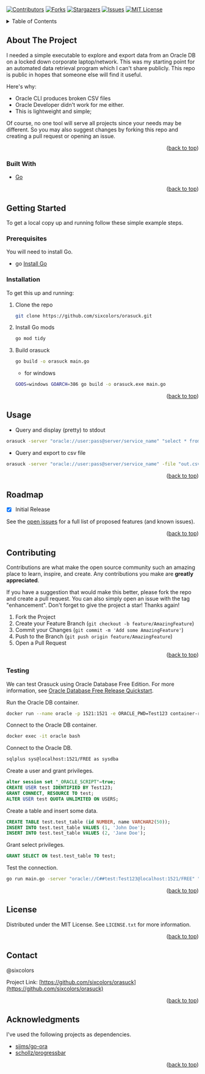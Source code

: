 <!-- PROJECT SHIELDS -->
[![Contributors][contributors-shield]][contributors-url]
[![Forks][forks-shield]][forks-url]
[![Stargazers][stars-shield]][stars-url]
[![Issues][issues-shield]][issues-url]
[![MIT License][license-shield]][license-url]

<!-- TABLE OF CONTENTS -->
<details>
  <summary>Table of Contents</summary>
  <ol>
    <li>
      <a href="#about-the-project">About The Project</a>
      <ul>
        <li><a href="#built-with">Built With</a></li>
      </ul>
    </li>
    <li>
      <a href="#getting-started">Getting Started</a>
      <ul>
        <li><a href="#prerequisites">Prerequisites</a></li>
        <li><a href="#installation">Installation</a></li>
      </ul>
    </li>
    <li><a href="#usage">Usage</a></li>
    <li><a href="#roadmap">Roadmap</a></li>
    <li><a href="#contributing">Contributing</a>
      <ul>
        <li><a href="#testing">Testing</a></li>
      </ul>
    </li>
    <li><a href="#license">License</a></li>
    <li><a href="#contact">Contact</a></li>
    <li><a href="#acknowledgments">Acknowledgments</a></li>
  </ol>
</details>



<!-- ABOUT THE PROJECT -->
## About The Project

I needed a simple executable to explore and export data from an Oracle DB on a locked down corporate laptop/network. This was my starting point for an automated data retrieval program which I can't share publicly. This repo is public in hopes that someone else will find it useful.

Here's why:
* Oracle CLI produces broken CSV files
* Oracle Developer didn't work for me either.
* This is lightweight and simple;

Of course, no one tool will serve all projects since your needs may be different. So you may also suggest changes by forking this repo and creating a pull request or opening an issue.

<p align="right">(<a href="#top">back to top</a>)</p>



### Built With

* [Go](https://golang.org/)

<p align="right">(<a href="#top">back to top</a>)</p>



<!-- GETTING STARTED -->
## Getting Started

To get a local copy up and running follow these simple example steps.

### Prerequisites

You will need to install Go.
* go
 <a href="https://go.dev/doc/install">Install Go</a>

### Installation

To get this up and running:

1. Clone the repo
   ```sh
   git clone https://github.com/sixcolors/orasuck.git
   ```
2. Install Go mods
   ```sh
   go mod tidy
   ```
3. Build orasuck
   ```sh
   go build -o orasuck main.go
   ```
   
   * for windows
   ```sh
   GOOS=windows GOARCH=386 go build -o orasuck.exe main.go
   ```

<p align="right">(<a href="#top">back to top</a>)</p>



<!-- USAGE EXAMPLES -->
## Usage

* Query and display (pretty) to stdout
```sh
orasuck -server "oracle://user:pass@server/service_name" "select * from my_table"
```

* Query and export to csv file
```sh
orasuck -server "oracle://user:pass@server/service_name" -file "out.csv" "select * from my_table"
```

<p align="right">(<a href="#top">back to top</a>)</p>



<!-- ROADMAP -->
## Roadmap

- [x] Initial Release

See the [open issues](https://github.com/sixcolors/orasuck/issues) for a full list of proposed features (and known issues).

<p align="right">(<a href="#top">back to top</a>)</p>



<!-- CONTRIBUTING -->
## Contributing

Contributions are what make the open source community such an amazing place to learn, inspire, and create. Any contributions you make are **greatly appreciated**.

If you have a suggestion that would make this better, please fork the repo and create a pull request. You can also simply open an issue with the tag "enhancement".
Don't forget to give the project a star! Thanks again!

1. Fork the Project
2. Create your Feature Branch (`git checkout -b feature/AmazingFeature`)
3. Commit your Changes (`git commit -m 'Add some AmazingFeature'`)
4. Push to the Branch (`git push origin feature/AmazingFeature`)
5. Open a Pull Request

<p align="right">(<a href="#top">back to top</a>)</p>

### Testing

We can test Orasuck using Oracle Database Free Edition. For more information, see [Oracle Database Free Release Quickstart](https://www.oracle.com/database/free/get-started/#quick-start).

Run the Oracle DB container.

```sh
docker run --name oracle -p 1521:1521 -e ORACLE_PWD=Test123 container-registry.oracle.com/database/free:latest
```

Connect to the Oracle DB container.

```sh
docker exec -it oracle bash
```

Connect to the Oracle DB.

```sh
sqlplus sys@localhost:1521/FREE as sysdba
```

Create a user and grant privileges.

```sql
alter session set "_ORACLE_SCRIPT"=true;
CREATE USER test IDENTIFIED BY Test123;
GRANT CONNECT, RESOURCE TO test;
ALTER USER test QUOTA UNLIMITED ON USERS;
```

Create a table and insert some data.

```sql
CREATE TABLE test.test_table (id NUMBER, name VARCHAR2(50));
INSERT INTO test.test_table VALUES (1, 'John Doe');
INSERT INTO test.test_table VALUES (2, 'Jane Doe');
```

Grant select privileges.

```sql
GRANT SELECT ON test.test_table TO test;
```

Test the connection.

```sh
go run main.go -server "oracle://C##test:Test123@localhost:1521/FREE" "select * from test_table"
```


<p align="right">(<a href="#top">back to top</a>)</p>

<!-- LICENSE -->
## License

Distributed under the MIT License. See `LICENSE.txt` for more information.

<p align="right">(<a href="#top">back to top</a>)</p>



<!-- CONTACT -->
## Contact

@sixcolors

Project Link: [https://github.com/sixcolors/orasuck](https://github.com/sixcolors/orasuck)

<p align="right">(<a href="#top">back to top</a>)</p>



<!-- ACKNOWLEDGMENTS -->
## Acknowledgments

I've used the following projects as dependencies.

* [sijms/go-ora](github.com/sijms/go-ora)
* [schollz/progressbar](github.com/schollz/progressbar/v3)

<p align="right">(<a href="#top">back to top</a>)</p>

<!-- MARKDOWN LINKS & IMAGES -->
<!-- https://www.markdownguide.org/basic-syntax/#reference-style-links -->
[contributors-shield]: https://img.shields.io/github/contributors/sixcolors/orasuck.svg?style=for-the-badge
[contributors-url]: https://github.com/sixcolors/orasuck/graphs/contributors
[forks-shield]: https://img.shields.io/github/forks/sixcolors/orasuck.svg?style=for-the-badge
[forks-url]: https://github.com/sixcolors/orasuck/network/members
[stars-shield]: https://img.shields.io/github/stars/sixcolors/orasuck.svg?style=for-the-badge
[stars-url]: https://github.com/sixcolors/orasuck/stargazers
[issues-shield]: https://img.shields.io/github/issues/sixcolors/orasuck.svg?style=for-the-badge
[issues-url]: https://github.com/sixcolors/orasuck/issues
[license-shield]: https://img.shields.io/github/license/sixcolors/orasuck.svg?style=for-the-badge
[license-url]: https://github.com/sixcolors/orasuck/blob/master/LICENSE.txt
[product-screenshot]: images/screenshot.png
